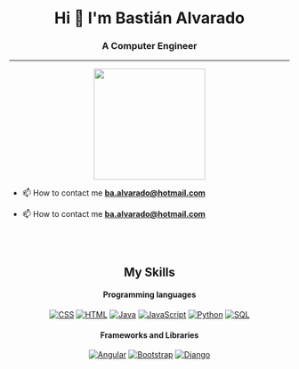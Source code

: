 <h1 align="center">Hi 🫡 I'm Bastián Alvarado</h1>
<h3 align="center">A Computer Engineer</h3>

<hr/>

<div align="center">
  <img src="https://media.giphy.com/media/v1.Y2lkPTc5MGI3NjExaWNkMWU0bnpra2UzNzJwbWxzOW94a2VtaTNoMHl0dWRpdGZtcHN4YyZlcD12MV9pbnRlcm5hbF9naWZfYnlfaWQmY3Q9cw/jdPMeyv9rn0hZHh8n9/giphy.gif" width="200"/>
</div>

- 📫 How to contact me **ba.alvarado@hotmail.com**



- 📫 How to contact me **ba.alvarado@hotmail.com**

<br/>

<br/>
<h2 align="center">My Skills</h2>

<h4 align="center">Programming languages</h4>

<p align="center">
<a href="#"><img alt="CSS" src="https://img.shields.io/badge/CSS-1572B6.svg?logo=css3&logoColor=white"></a>
<a href="#"><img alt="HTML" src="https://img.shields.io/badge/HTML-E34F26.svg?logo=html5&logoColor=white"></a>
<a href="#"><img alt="Java" src="https://custom-icon-badges.demolab.com/badge/Java-007396.svg?logo=java&logoColor=white"></a>
<a href="#"><img alt="JavaScript" src="https://img.shields.io/badge/JavaScript-F7DF1E.svg?logo=javascript&logoColor=black"></a>
<a href="#"><img alt="Python" src="https://img.shields.io/badge/Python-14354C.svg?logo=python&logoColor=white"></a>
<a href="#"><img alt="SQL" src="https://custom-icon-badges.demolab.com/badge/SQL-025E8C.svg?logo=database&logoColor=white"></a>
</p>

<h4 align="center">Frameworks and Libraries</h4>

<p align="center">
<a href="#"><img alt="Angular" src="https://img.shields.io/badge/Angular-%23DD0031.svg?logo=angular&logoColor=white"></a>
<a href="#"><img alt="Bootstrap" src="https://img.shields.io/badge/Bootstrap-7952B3.svg?logo=bootstrap&logoColor=white"></a>
<a href="#"><img alt="Django" src="https://img.shields.io/badge/django-%23092E20.svg?logo=django&logoColor=white"></a>
</p>

